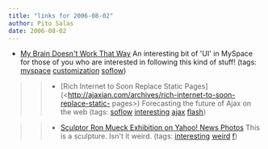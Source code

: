 ```yaml
---
title: "links for 2006-08-02"
author: Pito Salas
date: 2006-08-02
---
```




  * [My Brain Doesn't Work That Way](<http://www.wishingline.com/notebook/archives/2006_08.php#001029>) An interesting bit of 'UI' in MySpace for those of you who are interested in following this kind of stuff! (tags: [myspace](<http://del.icio.us/pitosalas/myspace>) [customization](<http://del.icio.us/pitosalas/customization>) [soflow](<http://del.icio.us/pitosalas/soflow>))
>>   * [Rich Internet to Soon Replace Static
Pages](<http://ajaxian.com/archives/rich-internet-to-soon-replace-static-
pages>) Forecasting the future of Ajax on the web (tags:
[soflow](<http://del.icio.us/pitosalas/soflow>)
[interesting](<http://del.icio.us/pitosalas/interesting>)
[ajax](<http://del.icio.us/pitosalas/ajax>)
[flash](<http://del.icio.us/pitosalas/flash>))

>>   * [Sculptor Ron Mueck Exhibition on Yahoo! News
Photos](<http://news.yahoo.com/news?tmpl=story&ncid=1756&e=1&u=/060731/ids_photos_en/r167917137.jpg>)
This is a sculpture. Isn't it weird. (tags:
[interesting](<http://del.icio.us/pitosalas/interesting>)
[weird](<http://del.icio.us/pitosalas/weird>)
[f](<http://del.icio.us/pitosalas/f>))

>>


